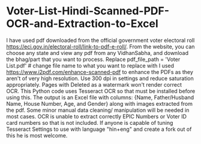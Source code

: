 # Voter-List-Hindi-Scanned-PDF-OCR-and-Extraction-to-Excel
I have used pdf downloaded from the official government voter electoral roll https://eci.gov.in/electoral-roll/link-to-pdf-e-roll/. From the website, you can choose any state and view any pdf from any VidhanSabha, and download the bhag/part that you want to process.
Replace pdf_file_path = 'Voter List.pdf' # change file name to what you want to replace with
I used https://www.i2pdf.com/enhance-scanned-pdf to enhance the PDFs as they aren't of very high resolution. Use 300 dpi in settings and reduce saturation appropriately. Pages with Deleted as a watermark won't render correct OCR.
This Python code uses Tesseract OCR so that must be installed before using this. The output is an Excel file with columns: {Name, Father/Husband Name, House Number, Age, and Gender} along with images extracted from the pdf.
Some minor manual data cleaning/ manipulation will be needed in most cases. OCR is unable to extract correctly EPIC Numbers or Voter ID card numbers so that is not included.
If anyone is capable of tuning Tesseract Settings to use with language "hin+eng" and create a fork out of this he is most welcome.
